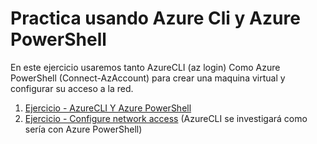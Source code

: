 # Practica usando Azure Cli y Azure PowerShell

En este ejercicio usaremos tanto AzureCLI (az login) Como Azure PowerShell (Connect-AzAccount) para crear una maquina virtual y configurar su acceso a la red.

1. [Ejercicio - AzureCLI Y Azure PowerShell](Exercise%20-%20Create%20an%20Azure%20Virtual%20Machine.md)
1. [Ejercicio - Configure network access](Exercise%20-%20Configure%20network%20access.md) (AzureCLI se investigará como sería con Azure PowerShell)

